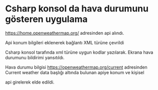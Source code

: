 # Csharp konsol da hava durumunu gösteren uygulama

https://home.openweathermap.org/ adresinden api alındı. 

Api konum bilgileri eklenerek bağlantı  XML türüne çevrildi 

Csharp konsol tarafında xml türüne uygun kodlar yazılarak. Ekrana hava durumunu bildirimi yansıtıldı.

Hava durumu bilgisi https://openweathermap.org/current adresinden Current weather data başlığı altında bulunan apiye konum ve kişisel 

api girelerek elde edildi.

